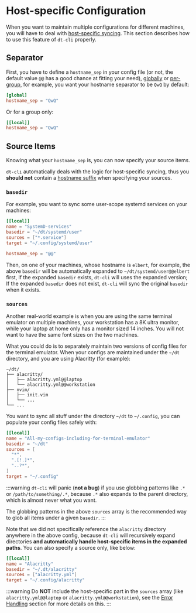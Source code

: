 # Host-specific Configuration

When you want to maintain multiple configurations for different machines, you
will have to deal with [host-specific syncing](/features/host-specific).  This
section describes how to use this feature of `dt-cli` properly.

## Separator

First, you have to define a `hostname_sep` in your config file (or not, the
default value `@@` has a good chance at fitting your need),
[globally](/config/key-references#hostname-sep) or
[per-group](/config/key-references#hostname-sep-1), for example, you want your
hostname separator to be `QwQ` by default:

```toml
[global]
hostname_sep = "QwQ"
```

Or for a group only:

```toml
[[local]]
hostname_sep = "QwQ"
```

## Source Items

Knowing what your `hostname_sep` is, you can now specify your source items.

`dt-cli` automatically deals with the logic for host-specific syncing,
thus you **should not** contain a [hostname
suffix](/features/host-specific#hostname-suffix) when specifying your sources.

### `basedir`

For example, you want to sync some user-scope systemd services on your
machines:

```toml
[[local]]
name = "SystemD-services"
basedir = "~/dt/systemd/user"
sources = ["*.service"]
target = "~/.config/systemd/user"

hostname_sep = "@@"
```

Then, on one of your machines, whose hostname is `elbert`, for example, the
above `basedir` will be automatically expanded to
`~/dt/systemd/user@@elbert` first, if the expanded `basedir` exists, `dt-cli`
will uses the expanded version; If the expanded `basedir` does not exist,
`dt-cli` will sync the original `basedir` when it exists.

### `sources`

Another real-world example is when you are using the same terminal emulator on
multiple machines, your workstation has a 8K ultra monitor, while your laptop
at home only has a monitor sized 14 inches.  You will not want to have the
same font sizes on the two machines.

What you could do is to separately maintain two versions of config files for
the terminal emulator.  When your configs are maintained under the `~/dt`
directory, and you are using Alacritty (for example):

```plain
~/dt/
├── alacritty/
│   ├── alacritty.yml@@laptop
│   └── alacritty.yml@@workstation
├── nvim/
│   ├── init.vim
│   └── ...
└── ...
```

You want to sync all stuff under the directory `~/dt` to `~/.config`, you can
populate your config files safely with:

```toml
[[local]]
name = "All-my-configs-including-for-terminal-emulator"
basedir = "~/dt"
sources = [
  "*",
  ".[!.]*",
  "..?*",
]
target = "~/.config"
```

:::warning
`dt-cli` will panic (**not a bug**) if you use globbing patterns like `.*` or
`/path/to/something/.*`, because `.*` also expands to the parent directory,
which is almost never what you want.

The globbing patterns in the above `sources` array is the recommended way to
glob all items under a given `basedir`.
:::

Note that we did not specifically reference the `alacritty` directory anywhere
in the above config, because `dt-cli` will recursively expand directories
**and automatically handle host-specific items in the expanded paths**.  You
can also specify a source only, like below:

```toml
[[local]]
name = "Alacritty"
basedir = "~/.dt/alacritty"
sources = ["alacritty.yml"]
target = "~/.config/alacritty"
```

:::warning
Do **NOT** include the host-specific part in the `sources` array (like
`alacritty.yml@@laptop` or `alacritty.yml@@workstation`), see the [Error
Handling](/config/guide/06-error-handling#config-validating) section for more
details on this.
:::
